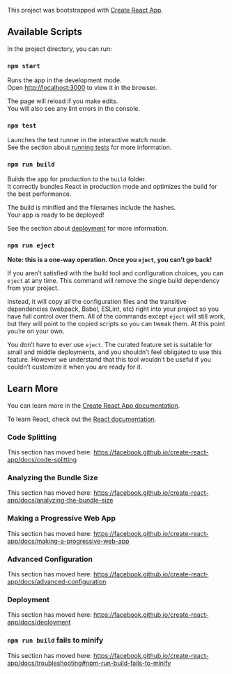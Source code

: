 This project was bootstrapped with [Create React App](https://github.com/facebook/create-react-app).

## Available Scripts


<!-- The core Firebase JS SDK is always required and must be listed first -->
<script src="https://www.gstatic.com/firebasejs/7.16.1/firebase-app.js"></script>

<!-- TODO: Add SDKs for Firebase products that you want to use
     https://firebase.google.com/docs/web/setup#available-libraries -->

<script>
  // Your web app's Firebase configuration
  var firebaseConfig = {
    apiKey: "AIzaSyDh6xhgNiXDeKt__z_RiQtyTSe2Hl3Z7kM",
    authDomain: "carin-cures.firebaseapp.com",
    databaseURL: "https://carin-cures.firebaseio.com",
    projectId: "carin-cures",
    storageBucket: "carin-cures.appspot.com",
    messagingSenderId: "829479356795",
    appId: "1:829479356795:web:33872e27116b80f93b15de"
  };
  // Initialize Firebase
  firebase.initializeApp(firebaseConfig);
</script>

In the project directory, you can run:

### `npm start`

Runs the app in the development mode.<br />
Open [http://localhost:3000](http://localhost:3000) to view it in the browser.

The page will reload if you make edits.<br />
You will also see any lint errors in the console.

### `npm test`

Launches the test runner in the interactive watch mode.<br />
See the section about [running tests](https://facebook.github.io/create-react-app/docs/running-tests) for more information.

### `npm run build`

Builds the app for production to the `build` folder.<br />
It correctly bundles React in production mode and optimizes the build for the best performance.

The build is minified and the filenames include the hashes.<br />
Your app is ready to be deployed!

See the section about [deployment](https://facebook.github.io/create-react-app/docs/deployment) for more information.

### `npm run eject`

**Note: this is a one-way operation. Once you `eject`, you can’t go back!**

If you aren’t satisfied with the build tool and configuration choices, you can `eject` at any time. This command will remove the single build dependency from your project.

Instead, it will copy all the configuration files and the transitive dependencies (webpack, Babel, ESLint, etc) right into your project so you have full control over them. All of the commands except `eject` will still work, but they will point to the copied scripts so you can tweak them. At this point you’re on your own.

You don’t have to ever use `eject`. The curated feature set is suitable for small and middle deployments, and you shouldn’t feel obligated to use this feature. However we understand that this tool wouldn’t be useful if you couldn’t customize it when you are ready for it.

## Learn More

You can learn more in the [Create React App documentation](https://facebook.github.io/create-react-app/docs/getting-started).

To learn React, check out the [React documentation](https://reactjs.org/).

### Code Splitting

This section has moved here: https://facebook.github.io/create-react-app/docs/code-splitting

### Analyzing the Bundle Size

This section has moved here: https://facebook.github.io/create-react-app/docs/analyzing-the-bundle-size

### Making a Progressive Web App

This section has moved here: https://facebook.github.io/create-react-app/docs/making-a-progressive-web-app

### Advanced Configuration

This section has moved here: https://facebook.github.io/create-react-app/docs/advanced-configuration

### Deployment

This section has moved here: https://facebook.github.io/create-react-app/docs/deployment

### `npm run build` fails to minify

This section has moved here: https://facebook.github.io/create-react-app/docs/troubleshooting#npm-run-build-fails-to-minify
